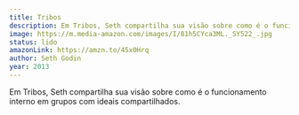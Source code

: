 ```yaml
---
title: Tribos
description: Em Tribos, Seth compartilha sua visão sobre como é o funcionamento interno em grupos com ideais compartilhados.
image: https://m.media-amazon.com/images/I/81h5CYca3ML._SY522_.jpg
status: lido
amazonLink: https://amzn.to/45x0Hrq
author: Seth Godin
year: 2013
---
```


Em Tribos, Seth compartilha sua visão sobre como é o funcionamento interno em grupos com ideais compartilhados.